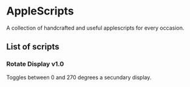 # AppleScripts

A collection of handcrafted and useful applescripts for every occasion.

## List of scripts

### Rotate Display v1.0

Toggles between 0 and 270 degrees a secundary display.
